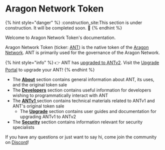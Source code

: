 # Aragon Network Token

{% hint style="danger" %}
:construction\_site:This section is under construction. It will be completed soon. :construction:
{% endhint %}

Welcome to Aragon Network Token's documentation.

Aragon Network Token (ticker: [ANT](https://coinmarketcap.com/currencies/aragon/)) is the native token of the [Aragon Network](https://aragon.network/). ANT is primarily used for the governance of the Aragon Network.

{% hint style="info" %}
👉 ANT has [upgraded to ANTv2](https://blog.aragon.org/antv2/). Visit the [Upgrade Portal](https://upgrade.aragon.org/#/) to upgrade your ANT!
{% endhint %}

* The [**About**](about-the-token/) section contains general information about ANT, its uses, and the original token sale
* The [**Developers**](developers/) section contains useful information for developers wishing to programmatically interact with ANT
* The [**ANTv1** ](antv1/)section contains technical materials related to ANTv1 and ANT's original token sale
  * The [**Upgrade**](antv1/upgrading-to-antv2/) section contains user guides and documentation for upgrading ANTv1 to ANTv2
* The [**Security**](security/) section contains information relevant for security specialists

If you have any questions or just want to say hi, come join the community on [Discord](https://discord.com/invite/aragon)!

